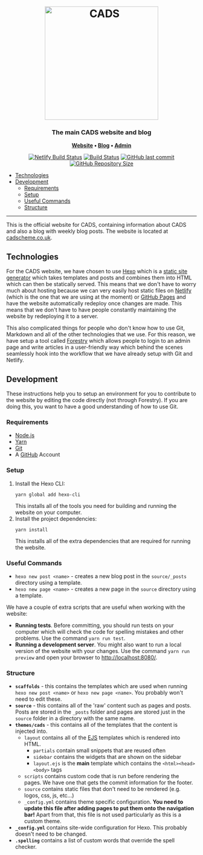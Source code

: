 <h1 align="center">
	<img
		width="300"
		alt="CADS"
		src="https://raw.githubusercontent.com/malvern-cads/malvern-cads.github.io/source/themes/cads/source/img/cads_logo.svg?sanitize=true">
</h1>

<h3 align="center">
	The main CADS website and blog
</h3>

<p align="center">
	<strong>
		<a href="https://cadscheme.co.uk/">Website</a>
		•
		<a href="https://cadscheme.co.uk/archives/">Blog</a>
		•
		<a href="https://cadscheme.co.uk/admin">Admin</a>
	</strong>
</p>
<p align="center">
	<a href="https://app.netlify.com/sites/cadscheme/deploys"><img alt="Netlify Build Status" src="https://img.shields.io/netlify/96846975-f8c9-4d17-80d3-a82036581bb7?style=flat-square"></a>
	<a href="https://github.com/malvern-cads/malvern-cads.github.io/actions?query=workflow%3ATest"><img alt="Build Status" src="https://img.shields.io/github/workflow/status/malvern-cads/malvern-cads.github.io/Test/source?style=flat-square"></a>
	<a href="https://github.com/malvern-cads/malvern-cads.github.io/commits/source"><img alt="GitHub last commit" src="https://img.shields.io/github/last-commit/malvern-cads/malvern-cads.github.io/source?style=flat-square"></a>
	<a href="https://github.com/malvern-cads/website/tree/source"><img alt="GitHub Repository Size" src="https://img.shields.io/github/repo-size/malvern-cads/malvern-cads.github.io?style=flat-square"></a>
</p>

<!-- TOC -->

- [Technologies](#technologies)
- [Development](#development)
    - [Requirements](#requirements)
    - [Setup](#setup)
    - [Useful Commands](#useful-commands)
    - [Structure](#structure)

<!-- /TOC -->

---

This is the official website for CADS, containing information about CADS and also a blog with weekly blog posts. The website is located at [cadscheme.co.uk](https://cadscheme.co.uk).

## Technologies

For the CADS website, we have chosen to use [Hexo](https://hexo.io/) which is a [static site generator](https://learn.cloudcannon.com/jekyll/why-use-a-static-site-generator/) which takes templates and posts and combines them into HTML which can then be statically served. This means that we don't have to worry much about hosting because we can very easily host static files on [Netlify](https://www.netlify.com/) (which is the one that we are using at the moment) or [GitHub Pages](https://pages.github.com/) and have the website automatically redeploy once changes are made. This means that we don't have to have people constantly maintaining the website by redeploying it to a server.

This also complicated things for people who don't know how to use Git, Markdown and all of the other technologies that we use. For this reason, we have setup a tool called [Forestry](https://forestry.io/) which allows people to login to an admin page and write articles in a user-friendly way which behind the scenes seamlessly hook into the workflow that we have already setup with Git and Netlify.

## Development

These instructions help you to setup an environment for you to contribute to the website by editing the code directly (not through Forestry). If you are doing this, you want to have a good understanding of how to use Git.

### Requirements

- [Node.js](https://nodejs.org/en/)
- [Yarn](https://yarnpkg.com/lang/en/)
- [Git](https://git-scm.com/)
- A [GitHub](https://github.com/) Account

### Setup

1. Install the Hexo CLI:
	```
	yarn global add hexo-cli
	```
	This installs all of the tools you need for building and running the website on your computer.
2. Install the project dependencies:
	```
	yarn install
	```
	This installs all of the extra dependencies that are required for running the website.

### Useful Commands

- `hexo new post <name>` - creates a new blog post in the `source/_posts` directory using a template.
- `hexo new page <name>` - creates a new page in the `source` directory using a template.

We have a couple of extra scripts that are useful when working with the website:

- **Running tests**. Before committing, you should run tests on your computer which will check the code for spelling mistakes and other problems. Use the command `yarn run test`.
- **Running a development server**. You might also want to run a local version of the website with your changes. Use the command `yarn run preview` and open your browser to <http://localhost:8080/>.

### Structure

- **`scaffolds`** - this contains the templates which are used when running `hexo new post <name>` or `hexo new page <name>`. You probably won't need to edit these.
- **`source`** - this contains all of the 'raw' content such as pages and posts. Posts are stored in the `_posts` folder and pages are stored just in the `source` folder in a directory with the same name.
- **`themes/cads`** - this contains all of the templates that the content is injected into.
	- `layout` contains all of the [EJS](https://ejs.co/) templates which is rendered into HTML.
		- `partials` contain small snippets that are reused often
		- `sidebar` contains the widgets that are shown on the sidebar
		- `layout.ejs` is the **main** template which contains the `<html><head><body>` tags
	- `scripts` contains custom code that is run before rendering the pages. We have one that gets the commit information for the footer.
	- `source` contains static files that don't need to be rendered (e.g. logos, css, js, etc...)
	- `_config.yml` contains theme specific configuration. **You need to update this file after adding pages to put them onto the navigation bar!** Apart from that, this file is not used particularly as this is a custom theme.
- **`_config.yml`** contains site-wide configuration for Hexo. This probably doesn't need to be changed.
- **`.spelling`** contains a list of custom words that override the spell checker.